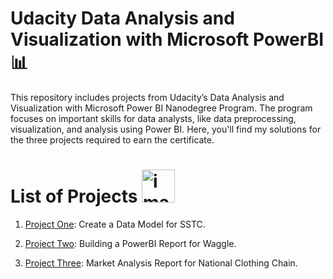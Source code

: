 # Udacity Data Analysis and Visualization with Microsoft PowerBI 📊
This repository includes projects from Udacity’s Data Analysis and Visualization with Microsoft Power BI Nanodegree Program. The program focuses on important skills for data analysts, like data preprocessing, visualization, and analysis using Power BI. Here, you'll find my solutions for the three projects required to earn the certificate.
# List of Projects <img width="53" alt="image" src="https://github.com/user-attachments/assets/c030a355-67fd-49be-8e95-e6d4fbbe5913">

1.  <a href="https://github.com/Dina21395/Data-Analysis-and-Visualization----Power-BI-Nanodegree-Program/tree/bc661cd38d3167b6e7701d55c4e0d59f08fc130e/Data%20Model%20for%20SSTC/project1" target="_blank">Project One</a>: Create a Data Model for SSTC. 
2. <a href="https://github.com/Dina21395/Data-Analysis-and-Visualization----Power-BI-Nanodegree-Program/tree/52d3b6223740ccf9870e5bc3cd5d2df8ab09a07b/project2_Waggle%20report" target="_blank">Project Two</a>: Building a PowerBI Report for Waggle.

3. <a href= "https://github.com/Dina21395/Data-Analysis-and-Visualization----Power-BI-Nanodegree-Program/tree/62d057be9ad0630a9d45bbb04fba56485769410f/National%20Clothing%20Chain%20Project3">  Project Three</a>: Market Analysis Report for National Clothing Chain.




